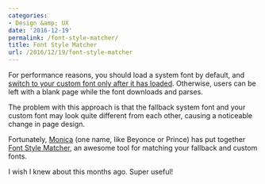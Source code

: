 ```yaml
---
categories:
- Design &amp; UX
date: '2016-12-19'
permalink: /font-style-matcher/
title: Font Style Matcher
url: /2016/12/19/font-style-matcher
---
```


For performance reasons, you should load a system font by default, and [switch to your custom font only after it has loaded](/fixing-fonts/). Otherwise, users can be left with a blank page while the font downloads and parses.

The problem with this approach is that the fallback system font and your custom font may look quite different from each other, causing a noticeable change in page design.

Fortunately, [Monica](https://meowni.ca/) (one name, like Beyonce or Prince) has put together [Font Style Matcher](https://meowni.ca/font-style-matcher/), an awesome tool for matching your fallback and custom fonts.

I wish I knew about this months ago. Super useful!